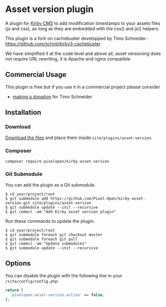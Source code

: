 # Asset version plugin

A plugin for [Kirby CMS](http://getkirby.com) to add modification timestamps to your assets files (js and css), as long as they are embedded with the css() and js() helpers.

This plugin is a fork on cachebuster developped by Timo Schneider : https://github.com/schnti/kirby3-cachebuster

We have simplified it at the code level and above all, asset versioning does not require URL rewriting, it is Apache and nginx compatible

## Commercial Usage

This plugin is free but if you use it in a commercial project please consider

- [making a donation](https://www.paypal.me/schnti/5) for Timo Schneider

## Installation

### Download

[Download the files](https://github.com/Pixel-Open/kirby-asset-version/releases) and place them inside `site/plugins/asset-version`.

### Composer

```
composer require pixelopen/kirby-asset-version
```

### Git Submodule
You can add the plugin as a Git submodule.

    $ cd your/project/root
    $ git submodule add https://github.com/Pixel-Open/kirby-asset-version.git site/plugins/asset-version
    $ git submodule update --init --recursive
    $ git commit -am "Add Kirby asset version plugin"

Run these commands to update the plugin:

    $ cd your/project/root
    $ git submodule foreach git checkout master
    $ git submodule foreach git pull
    $ git commit -am "Update submodules"
    $ git submodule update --init --recursive

## Options

You can disable the plugin with the following line in your `/site/config/config.php`:

```php
return [
  'pixelopen.asset-version.active' => false,
];
```


